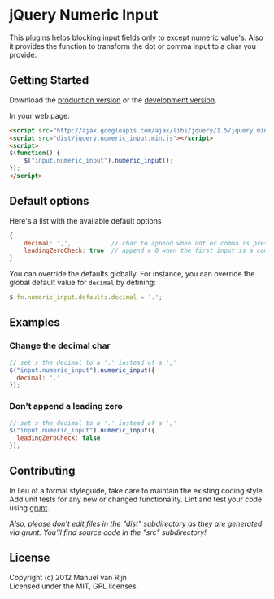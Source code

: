 # jQuery Numeric Input

This plugins helps blocking input fields only to except numeric value's. Also it provides the function to transform the dot or comma input to a char you provide.

## Getting Started
Download the [production version][min] or the [development version][max].

[min]: https://raw.github.com/manuelvanrijn/jquery.numeric_input/master/dist/jquery.numeric_input.min.js
[max]: https://raw.github.com/manuelvanrijn/jquery.numeric_input/master/dist/jquery.numeric_input.js

In your web page:

```html
<script src="http://ajax.googleapis.com/ajax/libs/jquery/1.5/jquery.min.js"></script>
<script src="dist/jquery.numeric_input.min.js"></script>
<script>
$(function() {
    $("input.numeric_input").numeric_input();
});
</script>
```

## Default options

Here's a list with the available default options

```javascript
{
    decimal: ',',           // char to append when dot or comma is pressed
    leadingZeroCheck: true  // append a 0 when the first input is a comma or dot
}
```

You can override the defaults globally. For instance, you can override the global default value for `decimal` by defining:

```javascript
$.fn.numeric_input.defaults.decimal = '.';
```

## Examples

### Change the decimal char

```javascript
// set's the decimal to a '.' instead of a ','
$("input.numeric_input").numeric_input({
  decimal: '.'
});
```

### Don't append a leading zero

```javascript
// set's the decimal to a '.' instead of a ','
$("input.numeric_input").numeric_input({
  leadingZeroCheck: false
});
```

## Contributing
In lieu of a formal styleguide, take care to maintain the existing coding style. Add unit tests for any new or changed functionality. Lint and test your code using [grunt](https://github.com/cowboy/grunt).

_Also, please don't edit files in the "dist" subdirectory as they are generated via grunt. You'll find source code in the "src" subdirectory!_

## License
Copyright (c) 2012 Manuel van Rijn  
Licensed under the MIT, GPL licenses.

